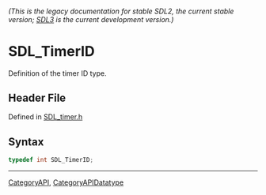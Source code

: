 ###### (This is the legacy documentation for stable SDL2, the current stable version; [SDL3](https://wiki.libsdl.org/SDL3/) is the current development version.)
# SDL_TimerID

Definition of the timer ID type.

## Header File

Defined in [SDL_timer.h](https://github.com/libsdl-org/SDL/blob/SDL2/include/SDL_timer.h)

## Syntax

```c
typedef int SDL_TimerID;
```

----
[CategoryAPI](CategoryAPI), [CategoryAPIDatatype](CategoryAPIDatatype)


